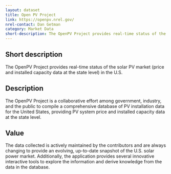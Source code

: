 ```yaml
---
layout: dataset
title: Open PV Project
link: https://openpv.nrel.gov/
nrel-contact: Dan Getman
category: Market Data
short-description: The OpenPV Project provides real-time status of the solar PV market (price and installed capacity data at the state level) in the U.S.
---
```


## Short description

The OpenPV Project provides real-time status of the solar PV market (price and installed capacity data at the state level) in the U.S.

## Description

The OpenPV Project is a collaborative effort among
government, industry, and the public to compile a
comprehensive database of PV installation data for
the United States, providing PV system price and
installed capacity data at the state level.

## Value

The data collected is actively maintained by the
contributors and are always changing to provide an
evolving, up-to-date snapshot of the U.S. solar power
market. Additionally, the application provides several
innovative interactive tools to explore the information
and derive knowledge from the data in the database.
